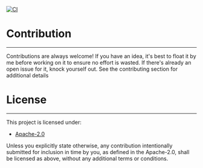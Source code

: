 [![CI](https://github.com/vpetrigo/smf/actions/workflows/ci.yml/badge.svg)](https://github.com/vpetrigo/smf/actions/workflows/ci.yml)

# Contribution

--------------
Contributions are always welcome! If you have an idea, it's best to float it by me before working on it to ensure no
effort is wasted. If there's already an open issue for it, knock yourself out. See the contributing section for
additional details

# License

---------

This project is licensed under:

- [Apache-2.0](LICENSE.md)

Unless you explicitly state otherwise, any contribution intentionally submitted for inclusion in time by you, as
defined in the Apache-2.0, shall be licensed as above, without any additional terms or
conditions.
